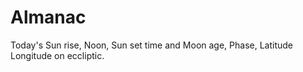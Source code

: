 # Almanac
Today's Sun rise, Noon, Sun set time and Moon age, Phase, Latitude Longitude on eccliptic.
